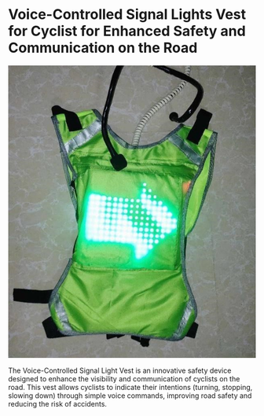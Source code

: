 
# Voice-Controlled Signal Lights Vest for Cyclist for Enhanced Safety and Communication on the Road

![Image of the Prototype](voice-controlled%20signal%20lights%20vest.jpg)

The Voice-Controlled Signal Light Vest is an innovative safety device designed to enhance the visibility and communication of cyclists on the road. This vest allows cyclists to indicate their intentions (turning, stopping, slowing down) through simple voice commands, improving road safety and reducing the risk of accidents.
